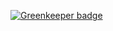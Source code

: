 
[![Greenkeeper badge](https://badges.greenkeeper.io/rajey/node-typescript-starter.svg)](https://greenkeeper.io/)
